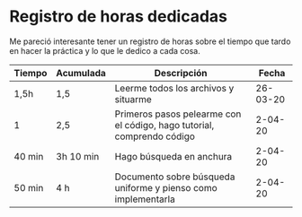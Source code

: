 # Registro de horas dedicadas  

Me pareció interesante tener un registro de horas sobre el tiempo que tardo en hacer la práctica y lo que le dedico a cada cosa. 

Tiempo | Acumulada | Descripción | Fecha  
--- | --- | --- | ---  
1,5h  | 1,5   | Leerme todos los archivos y situarme | 26-03-20  
 1  | 2,5 | Primeros pasos pelearme con el código, hago tutorial, comprendo código  | 2-04-20  
 40 min | 3h 10 min | Hago búsqueda en anchura |  2-04-20    
  50 min | 4 h | Documento sobre búsqueda uniforme y pienso como implementarla|  2-04-20    
